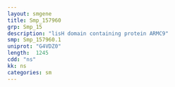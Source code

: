 ```yaml
---
layout: smgene
title: Smp_157960
grp: Smp_15
description: "lisH domain containing protein ARMC9"
smp: Smp_157960.1
uniprot: "G4VDZ0"
length:  1245
cdd: "ns"
kk: ns
categories: sm
---
```

